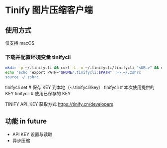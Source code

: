 # Tinify 图片压缩客户端

## 使用方式

仅支持 macOS

### 下载并配置环境变量 tinifycli

```zsh
mkdir -p ~/.tinifycli && curl -L -o ~/.tinifycli/tinifycli "<URL>" && chmod 755 ~/.tinifycli/tinifycli
echo 'echo 'export PATH="$HOME/.tinifycli:$PATH"' >> ~/.zshrc
source ~/.zshrc
```

tinifycli set <TINIFY KEY> # 保存 KEY 到本地（~/.tinifycli/key）
tinifycli <TINIFY KEY> # 本次使用提供的 KEY
tinifycli # 使用已保存的 KEY

TINIFY API_KEY 获取方式 https://tinify.cn/developers

## 功能 in future

- API KEY 设置与读取
- 异步压缩

